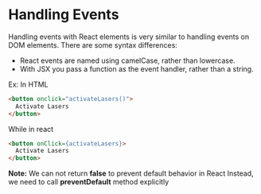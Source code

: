 # Handling Events
Handling events with React elements is very similar to handling events on DOM elements. There are some syntax differences:
- React events are named using camelCase, rather than lowercase.
- With JSX you pass a function as the event handler, rather than a string.

Ex: In HTML
```HTML
<button onclick="activateLasers()">
  Activate Lasers
</button>
```

While in react

```HTML
<button onClick={activateLasers}>
  Activate Lasers
</button>
```

**Note:** We can not return **false** to prevent default behavior in React
Instead, we need to call **preventDefault** method explicitly

